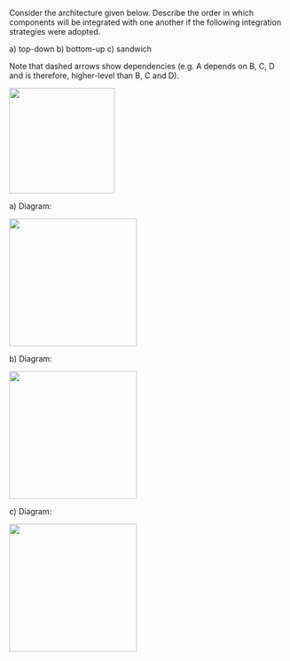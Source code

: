 <panel header="{{ icon_Q_A }} Integration order">
<question has-input="false">

Consider the architecture given below. Describe the order in which components will be integrated with one another if the following integration strategies were adopted.

a)	top-down
b)	bottom-up
c)	sandwich

Note that dashed arrows show dependencies (e.g. A depends on B, C, D and is therefore, higher-level than B, C and D).

<img src="{{baseUrl}}/integration/approaches/topDownVsBottomUp/images/abc.png" height="190" />
<p/>

<div slot="answer">

a) Diagram:

<img src="{{baseUrl}}/integration/approaches/topDownVsBottomUp/images/aAnswer.png" height="230" />
<p/>

b) Diagram:

<img src="{{baseUrl}}/integration/approaches/topDownVsBottomUp/images/bAnswer.png" height="230" />
<p/>

c) Diagram:

<img src="{{baseUrl}}/integration/approaches/topDownVsBottomUp/images/cAnswer.png" height="230" />
<p/>

</div>
</question>
</panel>
